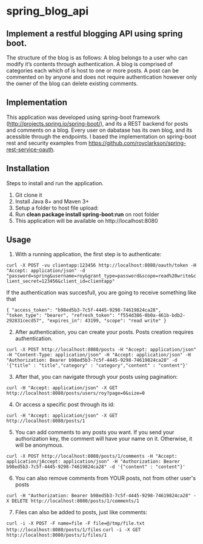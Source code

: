 # spring_blog_api

## Implement a restful blogging API using spring boot.

The structure of the blog is as follows: A blog belongs to a user who can modify it’s contents through authentication. A blog is comprised of categories each which of is host to one or more posts. A post can be commented on by anyone and does not require authentication however only the owner of the blog can delete existing comments.

## Implementation
This application was developed using spring-boot framework (http://projects.spring.io/spring-boot/), and its a REST backend for posts and comments on a blog. Every user on dabatase has its own blog, and its acessible through the endpoints. I based the implementation on spring-boot rest and security examples from https://github.com/royclarkson/spring-rest-service-oauth. 

## Installation
Steps to install and run the application. 
1. Git clone it
2. Install Java 8+ and Maven 3+
3. Setup a folder to host file upload: 
4. Run <strong>clean package install spring-boot:run</strong> on root folder
5. This application will be available on http://localhost:8080

## Usage
1. With a running application, the first step is to authenticate:

`curl -X POST -vu clientapp:123456 http://localhost:8080/oauth/token -H "Accept: application/json" -d "password=spring&username=roy&grant_type=password&scope=read%20write&client_secret=123456&client_id=clientapp"`

If the authentication was succesfull, you are going to receive something like that

`{
  "access_token": "b98ed5b3-7c5f-4445-9298-74619824ca28",
  "token_type": "bearer",
  "refresh_token": "f554d386-0b0a-461b-bdb2-292831cecd57",
  "expires_in": 43199,
  "scope": "read write"
}`

2. After authentication, you can create your posts. Posts creation requires authentication. 

`curl -X POST http://localhost:8080/posts -H "Accept: application/json" -H "Content-Type: application/json" -H "Accept: application/json" -H "Authorization: Bearer b98ed5b3-7c5f-4445-9298-74619824ca28" -d '{"title" : "title","category" : "category","content" : "content"}'`

3. After that, you can navigate through your posts using pagination:

`curl -H "Accept: application/json" -X GET http://localhost:8080/posts/users/roy?page=0&size=0`

4. Or access a specific post through its id:

`curl -H "Accept: application/json" -X GET http://localhost:8080/posts/1`

5. You can add comments to any posts you want. If you send your authorization key, the comment will have your name on it. Otherwise, it will be anonymous. 

`curl -X POST http://localhost:8080/posts/1/comments -H "Accept: application/jAccept: application/json" -H "Authorization: Bearer b98ed5b3-7c5f-4445-9298-74619824ca28" -d '{"content" : "content"}'`

6. You can also remove comments from YOUR posts, not from other user's posts

`curl -H "Authorization: Bearer b98ed5b3-7c5f-4445-9298-74619824ca28" -X DELETE http://localhost:8080/posts/1/comments/1`

7. Files can also be added to posts, just like comments:

`curl -i -X POST -F name=file -F file=@/tmp/file.txt http://localhost:8080/posts/1/files`
`curl -i -X GET http://localhost:8080/posts/1/files/1`

